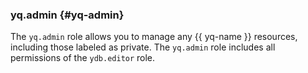 ### yq.admin {#yq-admin}

The `yq.admin` role allows you to manage any {{ yq-name }} resources, including those labeled as private. The `yq.admin` role includes all permissions of the `ydb.editor` role.

